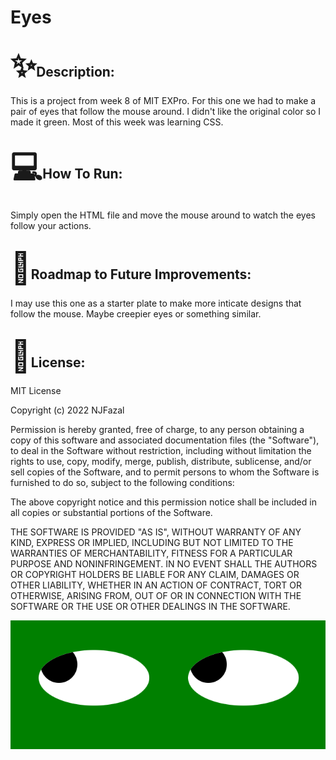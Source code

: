 <!DOCTYPE html>
<html>
    <body>
        <h1>Eyes</h1>
        <h2><span style='font-size:50px;'>&#10024;</span>Description:</h2>
        <p>This is a project from week 8 of MIT EXPro. For this one we had to make a pair of eyes that follow the mouse around. I didn't like the original color so I made it green. Most of this week was learning CSS.</p>
        <h2><span style='font-size:50px;'>&#128187;</span>How To Run:</h2>
        <p>Simply open the HTML file and move the mouse around to watch the eyes follow your actions.</p>
        <h2><span style='font-size:50px;'>&#128679;</span>Roadmap to Future Improvements:</h2>
        <p>I may use this one as a starter plate to make more inticate designs that follow the mouse. Maybe creepier eyes or something similar.</p>
        <h2><span style='font-size:50px;'>&#128220;</span>License:</h2>
<p>MIT License<br /></p> 

<p>Copyright (c) 2022 NJFazal<br /></p>



<p>Permission is hereby granted, free of charge, to any person obtaining a copy
of this software and associated documentation files (the "Software"), to deal
in the Software without restriction, including without limitation the rights
to use, copy, modify, merge, publish, distribute, sublicense, and/or sell
copies of the Software, and to permit persons to whom the Software is
furnished to do so, subject to the following conditions:<br /></p>


<p>The above copyright notice and this permission notice shall be included in all
copies or substantial portions of the Software.<br /></p>

<p>THE SOFTWARE IS PROVIDED "AS IS", WITHOUT WARRANTY OF ANY KIND, EXPRESS OR
IMPLIED, INCLUDING BUT NOT LIMITED TO THE WARRANTIES OF MERCHANTABILITY,
FITNESS FOR A PARTICULAR PURPOSE AND NONINFRINGEMENT. IN NO EVENT SHALL THE
AUTHORS OR COPYRIGHT HOLDERS BE LIABLE FOR ANY CLAIM, DAMAGES OR OTHER
LIABILITY, WHETHER IN AN ACTION OF CONTRACT, TORT OR OTHERWISE, ARISING FROM,
OUT OF OR IN CONNECTION WITH THE SOFTWARE OR THE USE OR OTHER DEALINGS IN THE
SOFTWARE.</p>
    </body>
</html>
<img src="eyes.png">

